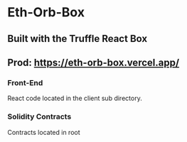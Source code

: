 # Eth-Orb-Box
## Built with the Truffle React Box
## Prod: https://eth-orb-box.vercel.app/
### Front-End
React code located in the client sub directory.

### Solidity Contracts
Contracts located in root

